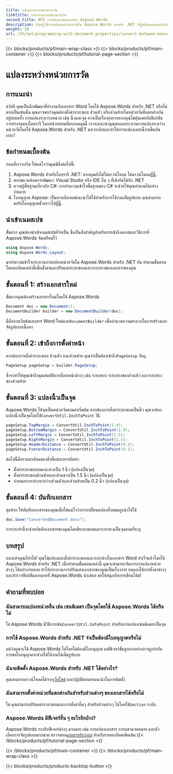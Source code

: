 ```yaml
---
title: แปลงระหว่างหน่วยการวัด
linktitle: แปลงระหว่างหน่วยการวัด
second_title: API การประมวลผลเอกสาร Aspose.Words
description: เรียนรู้วิธีการแปลงหน่วยการวัดใน Aspose.Words สำหรับ .NET ปฏิบัติตามคำแนะนำทีละขั้นตอนของเราเพื่อตั้งค่าระยะขอบ ส่วนหัว และส่วนท้ายเอกสารเป็นนิ้วและจุด
weight: 10
url: /th/net/programming-with-document-properties/convert-between-measurement-units/
---
```


{{< blocks/products/pf/main-wrap-class >}}
{{< blocks/products/pf/main-container >}}
{{< blocks/products/pf/tutorial-page-section >}}

# แปลงระหว่างหน่วยการวัด

## การแนะนำ

สวัสดี คุณเป็นนักพัฒนาที่ทำงานกับเอกสาร Word โดยใช้ Aspose.Words สำหรับ .NET หรือไม่ หากเป็นเช่นนั้น คุณอาจพบว่าคุณต้องตั้งค่าระยะขอบ ส่วนหัว หรือส่วนท้ายในหน่วยวัดที่แตกต่างกันอยู่บ่อยครั้ง การแปลงระหว่างหน่วย เช่น นิ้วและจุด อาจเป็นเรื่องยุ่งยากหากคุณไม่คุ้นเคยกับฟังก์ชันการทำงานของไลบรารี ในบทช่วยสอนที่ครอบคลุมนี้ เราจะแนะนำคุณตลอดกระบวนการแปลงระหว่างหน่วยวัดโดยใช้ Aspose.Words สำหรับ .NET มาเจาะลึกและทำให้การแปลงเหล่านี้ง่ายขึ้นกันเถอะ!

## ข้อกำหนดเบื้องต้น

ก่อนที่เราจะเริ่ม ให้แน่ใจว่าคุณมีสิ่งต่อไปนี้:

1.  Aspose.Words สำหรับไลบรารี .NET: หากคุณยังไม่ได้ดาวน์โหลด ให้ดาวน์โหลด[ที่นี่](https://releases.aspose.com/words/net/).
2. สภาพแวดล้อมการพัฒนา: Visual Studio หรือ IDE อื่น ๆ ที่เข้ากันได้กับ .NET
3. ความรู้พื้นฐานเกี่ยวกับ C#: การทำความเข้าใจพื้นฐานของ C# จะช่วยให้คุณทำตามได้อย่างง่ายดาย
4.  ใบอนุญาต Aspose: เป็นทางเลือกแต่แนะนำให้ใช้สำหรับการใช้งานเต็มรูปแบบ คุณสามารถขอรับใบอนุญาตชั่วคราวได้[ที่นี่](https://purchase.aspose.com/temporary-license/).

## นำเข้าเนมสเปซ

ขั้นแรก คุณต้องนำเข้าเนมสเปซที่จำเป็น ซึ่งเป็นสิ่งสำคัญสำหรับการเข้าถึงคลาสและวิธีการที่ Aspose.Words จัดเตรียมไว้

```csharp
using Aspose.Words;
using Aspose.Words.Layout;
```

มาทำความเข้าใจกระบวนการแปลงหน่วยวัดใน Aspose.Words สำหรับ .NET กัน ทำตามขั้นตอนโดยละเอียดเหล่านี้เพื่อตั้งค่าและปรับแต่งระยะขอบและระยะห่างของเอกสารของคุณ

## ขั้นตอนที่ 1: สร้างเอกสารใหม่

ขั้นแรกคุณต้องสร้างเอกสารใหม่โดยใช้ Aspose.Words

```csharp
Document doc = new Document();
DocumentBuilder builder = new DocumentBuilder(doc);
```

 นี่คือการเริ่มต้นเอกสาร Word ใหม่และ`DocumentBuilder` เพื่ออำนวยความสะดวกในการสร้างและจัดรูปแบบเนื้อหา

## ขั้นตอนที่ 2: เข้าถึงการตั้งค่าหน้า

 หากต้องการตั้งค่าระยะขอบ ส่วนหัว และส่วนท้าย คุณจำเป็นต้องเข้าถึง`PageSetup` วัตถุ.

```csharp
PageSetup pageSetup = builder.PageSetup;
```

ซึ่งจะทำให้คุณเข้าถึงคุณสมบัติการตั้งค่าหน้าต่างๆ เช่น ระยะขอบ ระยะห่างของส่วนหัว และระยะห่างของส่วนท้าย

## ขั้นตอนที่ 3: แปลงนิ้วเป็นจุด

 Aspose.Words ใช้จุดเป็นหน่วยวัดตามค่าเริ่มต้น หากต้องการตั้งค่าระยะขอบเป็นนิ้ว คุณจะต้องแปลงนิ้วเป็นจุดโดยใช้`ConvertUtil.InchToPoint` วิธี.

```csharp
pageSetup.TopMargin = ConvertUtil.InchToPoint(1.0);
pageSetup.BottomMargin = ConvertUtil.InchToPoint(1.0);
pageSetup.LeftMargin = ConvertUtil.InchToPoint(1.5);
pageSetup.RightMargin = ConvertUtil.InchToPoint(1.5);
pageSetup.HeaderDistance = ConvertUtil.InchToPoint(0.2);
pageSetup.FooterDistance = ConvertUtil.InchToPoint(0.2);
```

ต่อไปนี้คือรายละเอียดของสิ่งที่แต่ละบรรทัดทำ:
- ตั้งค่าระยะขอบบนและล่างเป็น 1 นิ้ว (แปลงเป็นจุด)
- ตั้งค่าระยะขอบด้านซ้ายและด้านขวาเป็น 1.5 นิ้ว (แปลงเป็นจุด)
- กำหนดระยะห่างระหว่างส่วนหัวและส่วนท้ายเป็น 0.2 นิ้ว (แปลงเป็นจุด)

## ขั้นตอนที่ 4: บันทึกเอกสาร

สุดท้าย ให้บันทึกเอกสารของคุณเพื่อให้แน่ใจว่าการเปลี่ยนแปลงทั้งหมดถูกนำไปใช้

```csharp
doc.Save("ConvertedDocument.docx");
```

การกระทำนี้จะช่วยบันทึกเอกสารของคุณโดยมีระยะขอบและระยะห่างเป็นจุดตามที่ระบุ

## บทสรุป

และแล้วคุณก็ทำได้! คุณได้แปลงและตั้งค่าระยะขอบและระยะห่างในเอกสาร Word สำเร็จแล้วโดยใช้ Aspose.Words สำหรับ .NET เมื่อทำตามขั้นตอนเหล่านี้ คุณจะสามารถจัดการการแปลงหน่วยต่างๆ ได้อย่างง่ายดาย ทำให้กระบวนการปรับแต่งเอกสารของคุณเป็นเรื่องง่าย ทดลองใช้การตั้งค่าต่างๆ และสำรวจฟังก์ชันมากมายที่ Aspose.Words นำเสนอ ขอให้สนุกกับการเขียนโค้ด!

## คำถามที่พบบ่อย

### ฉันสามารถแปลงหน่วยอื่น เช่น เซนติเมตร เป็นจุดโดยใช้ Aspose.Words ได้หรือไม่
 ใช่ Aspose.Words มีวิธีการเช่น`ConvertUtil.CmToPoint` สำหรับการแปลงเซนติเมตรเป็นจุด

### การใช้ Aspose.Words สำหรับ .NET จำเป็นต้องมีใบอนุญาตหรือไม่
แม้ว่าคุณจะใช้ Aspose.Words ได้โดยไม่ต้องมีใบอนุญาต แต่ฟีเจอร์ขั้นสูงบางอย่างอาจถูกจำกัด การขอใบอนุญาตจะช่วยให้ใช้งานได้เต็มรูปแบบ

### ฉันจะติดตั้ง Aspose.Words สำหรับ .NET ได้อย่างไร?
 คุณสามารถดาวน์โหลดได้จาก[เว็บไซต์](https://releases.aspose.com/words/net/) และปฏิบัติตามคำแนะนำในการติดตั้ง

### ฉันสามารถตั้งค่าหน่วยที่แตกต่างกันสำหรับส่วนต่างๆ ของเอกสารได้หรือไม่
 ใช่ คุณสามารถปรับแต่งระยะขอบและการตั้งค่าอื่นๆ สำหรับส่วนต่างๆ ได้โดยใช้`Section` ระดับ.

### Aspose.Words มีฟีเจอร์อื่น ๆ อะไรอีกบ้าง?
 Aspose.Words รองรับฟีเจอร์ต่างๆ มากมาย เช่น การแปลงเอกสาร การผสานจดหมาย และตัวเลือกการจัดรูปแบบมากมาย ตรวจสอบ[เอกสารประกอบ](https://reference.aspose.com/words/net/) สำหรับรายละเอียดเพิ่มเติม
{{< /blocks/products/pf/tutorial-page-section >}}

{{< /blocks/products/pf/main-container >}}
{{< /blocks/products/pf/main-wrap-class >}}

{{< blocks/products/products-backtop-button >}}
